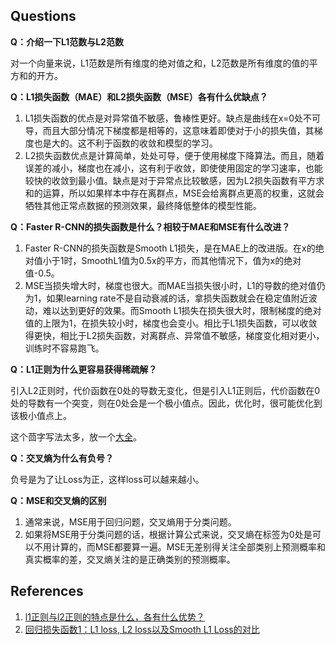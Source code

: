 ## Questions

**Q：介绍一下L1范数与L2范数**

对一个向量来说，L1范数是所有维度的绝对值之和，L2范数是所有维度的值的平方和的开方。

**Q：L1损失函数（MAE）和L2损失函数（MSE）各有什么优缺点？**

1. L1损失函数的优点是对异常值不敏感，鲁棒性更好。缺点是曲线在x=0处不可导，而且大部分情况下梯度都是相等的，这意味着即使对于小的损失值，其梯度也是大的。这不利于函数的收敛和模型的学习。
2. L2损失函数优点是计算简单，处处可导，便于使用梯度下降算法。而且，随着误差的减小，梯度也在减小，这有利于收敛，即使使用固定的学习速率，也能较快的收敛到最小值。缺点是对于异常点比较敏感，因为L2损失函数有平方求和的运算，所以如果样本中存在离群点，MSE会给离群点更高的权重，这就会牺牲其他正常点数据的预测效果，最终降低整体的模型性能。 

**Q：Faster R-CNN的损失函数是什么？相较于MAE和MSE有什么改进？**

1. Faster R-CNN的损失函数是Smooth L1损失，是在MAE上的改进版。在x的绝对值小于1时，SmoothL1值为0.5x的平方，而其他情况下，值为x的绝对值-0.5。
2. MSE当损失增大时，梯度也很大。而MAE当损失很小时，L1的导数的绝对值仍为1，如果learning rate不是自动衰减的话，拿损失函数就会在稳定值附近波动，难以达到更好的效果。而Smooth L1损失在损失很大时，限制梯度的绝对值的上限为1，在损失较小时，梯度也会变小。相比于L1损失函数，可以收敛得更快，相比于L2损失函数，对离群点、异常值不敏感，梯度变化相对更小，训练时不容易跑飞。

**Q：L1正则为什么更容易获得稀疏解？**

引入L2正则时，代价函数在0处的导数无变化，但是引入L1正则后，代价函数在0处的导数有一个突变，则在0处会是一个极小值点。因此，优化时，很可能优化到该极小值点上。

这个茴字写法太多，放一个[大全](https://zhuanlan.zhihu.com/p/50142573)。

**Q：交叉熵为什么有负号？**

负号是为了让Loss为正，这样loss可以越来越小。

**Q：MSE和交叉熵的区别**
1. 通常来说，MSE用于回归问题，交叉熵用于分类问题。
2. 如果将MSE用于分类问题的话，根据计算公式来说，交叉熵在标签为0处是可以不用计算的，而MSE都要算一遍。MSE无差别得关注全部类别上预测概率和真实概率的差，交叉熵关注的是正确类别的预测概率。

## References
1. [l1正则与l2正则的特点是什么，各有什么优势？](https://www.zhihu.com/question/26485586)
2. [回归损失函数1：L1 loss, L2 loss以及Smooth L1 Loss的对比](https://www.cnblogs.com/wangguchangqing/p/12021638.html)
